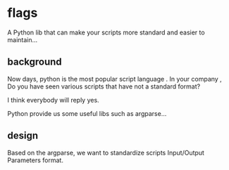 # flags
A Python lib that can make your scripts more standard and easier to maintain...



## background

Now days, python is the most popular script language . In your company , Do you have seen various scripts that have not a standard format?

I think everybody will reply yes.

Python provide us some useful libs such as argparse...


## design

Based on the argparse, we want to standardize scripts Input/Output Parameters format.

